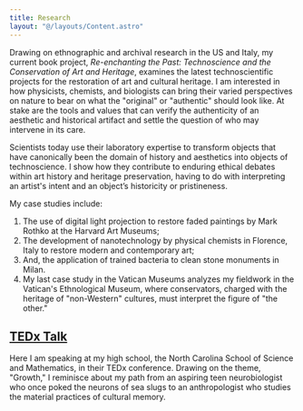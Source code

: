 ```yaml
---
title: Research
layout: "@/layouts/Content.astro"
---
```


Drawing on ethnographic and archival research in the US and Italy, my current book project, _Re-enchanting the Past:
Technoscience and the Conservation of Art and Heritage_, examines the latest technoscientific projects for the
restoration of art and cultural heritage. I am interested in how physicists, chemists, and biologists can bring their
varied perspectives on nature to bear on what the "original" or "authentic" should look like. At stake are the tools and
values that can verify the authenticity of an aesthetic and historical artifact and settle the question of who may
intervene in its care.

Scientists today use their laboratory expertise to transform objects that have canonically been the domain of history
and aesthetics into objects of technoscience. I show how they contribute to enduring ethical debates within art history
and heritage preservation, having to do with interpreting an artist's intent and an object’s historicity or
pristineness.

My case studies include:

1. The use of digital light projection to restore faded paintings by Mark Rothko at the Harvard Art Museums;
2. The development of nanotechnology by physical chemists in Florence, Italy to restore modern and contemporary art;
3. And, the application of trained bacteria to clean stone monuments in Milan.
4. My last case study in the Vatican Museums analyzes my fieldwork in the Vatican's Ethnological Museum, where
   conservators, charged with the heritage of "non-Western" cultures, must interpret the figure of "the other."

## [TEDx Talk](https://www.youtube.com/watch?v=b7dutcA7gb8)

Here I am speaking at my high school, the North Carolina School of Science and Mathematics, in their TEDx conference.
Drawing on the theme, "Growth," I reminisce about my path from an aspiring teen neurobiologist who once poked the
neurons of sea slugs to an anthropologist who studies the material practices of cultural memory.
